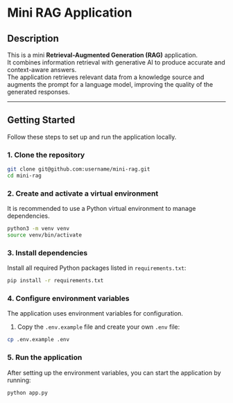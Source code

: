 # Mini RAG Application

## Description
This is a mini **Retrieval-Augmented Generation (RAG)** application.  
It combines information retrieval with generative AI to produce accurate and context-aware answers.  
The application retrieves relevant data from a knowledge source and augments the prompt for a language model, improving the quality of the generated responses.

---

## Getting Started

Follow these steps to set up and run the application locally.

### 1. Clone the repository
```bash
git clone git@github.com:username/mini-rag.git
cd mini-rag
```
### 2. Create and activate a virtual environment
It is recommended to use a Python virtual environment to manage dependencies.

```bash
python3 -m venv venv
source venv/bin/activate
```
### 3. Install dependencies
Install all required Python packages listed in `requirements.txt`:

```bash
pip install -r requirements.txt
```
### 4. Configure environment variables
The application uses environment variables for configuration.

1. Copy the `.env.example` file and create your own `.env` file:
```bash
cp .env.example .env
```
### 5. Run the application
After setting up the environment variables, you can start the application by running:

```bash
python app.py
```
